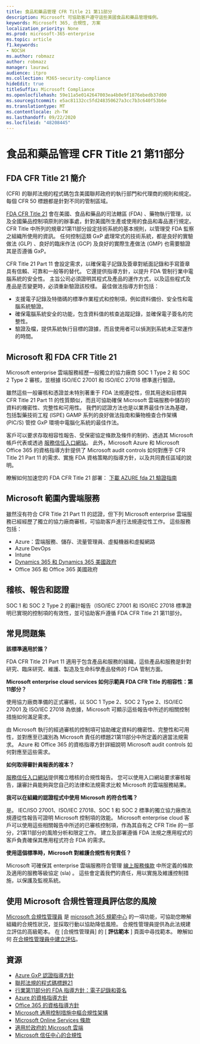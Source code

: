 ```yaml
---
title: 食品和藥品管理 CFR Title 21 第11部分
description: Microsoft 可協助客戶遵守這些美國食品和藥品管理條例。
keywords: Microsoft 365, 合規性, 方案
localization_priority: None
ms.prod: microsoft-365-enterprise
ms.topic: article
f1.keywords:
- NOCSH
ms.author: robmazz
author: robmazz
manager: laurawi
audience: itpro
ms.collection: M365-security-compliance
hideEdit: true
titleSuffix: Microsoft Compliance
ms.openlocfilehash: 59e11a5e0142647003ea4b0e9f1876ebedb37d00
ms.sourcegitcommit: e5ac81132cc5fd248350627a3cc7b3c640f53b6e
ms.translationtype: MT
ms.contentlocale: zh-TW
ms.lasthandoff: 09/22/2020
ms.locfileid: "48208445"
---
```

# <a name="food-and-drug-administration-cfr-title-21-part-11"></a>食品和藥品管理 CFR Title 21 第11部分

## <a name="fda-cfr-title-21-overview"></a>FDA CFR Title 21 簡介

 (CFR) 的聯邦法規的程式碼包含美國聯邦政府的執行部門和代理商的規則和規定。 每個 CFR 50 標題都是針對不同的管制區域。

[FDA CFR Title 21](https://aka.ms/FDA-CFR) 會在美國、食品和藥品的司法轄區 (FDA) 、藥物執行管理，以及全國藥品控制項原則的辦事處，針對美國所生產或使用的食品和毒品進行規定。 CFR Title 中所列的規章21第11部分設定技術系統的基本規則，以管理受 FDA 監察之組織所使用的資訊。 任何控制這類 GxP 處理常式的技術系統，都是良好的實驗做法 (GLP) 、良好的臨床作法 (GCP) 及良好的實際生產做法 (GMP) 也需要驗證其是否遵循 GxP。

CFR Title 21 Part 11 會設定需求，以確保電子記錄及簽章對紙面記錄和手寫簽章具有信賴、可靠和一般等的替代。 它還提供指導方針，以提升 FDA 管制行業中電腦系統的安全性。 主旨公司必須證明其程式及產品的運作方式，以及這些程式及產品是否變更時，必須重新驗證該校樣。 最佳做法指導方針包括：

- 支援電子記錄及特徵碼的標準作業程式和控制項，例如資料備份、安全性和電腦系統驗證。
- 確保電腦系統安全的功能，包含資料值的核查追蹤記錄，並確保電子簽名的完整性。
- 驗證及檔，提供系統執行目標的證據，而且使用者可以偵測到系統未正常運作的時間。

## <a name="microsoft-and-fda-cfr-title-21"></a>Microsoft 和 FDA CFR Title 21

Microsoft enterprise 雲端服務經歷一般獨立的協力廠商 SOC 1 Type 2 和 SOC 2 Type 2 審核，並根據 ISO/IEC 27001 和 ISO/IEC 27018 標準進行驗證。

雖然這些一般審核和憑證並未特別著重于 FDA 法規遵從性，但其用途和目標與 CFR Title 21 Part 11 的性質類似，而且可協助確保 Microsoft 雲端服務中儲存的資料的機密性、完整性和可用性。 我們的認證方法也是以業界最佳作法為基礎，包括製藥技術工程 (ISPE) GAMP 系列的良好做法指南和藥物檢查合作架構 (PIC/S) 管控 GxP 環境中電腦化系統的最佳作法。

客戶可以要求存取相容性報告、受保密協定條款及條件的制約、透過其 Microsoft 帳戶代表或透過 [服務信任入口網站](https://aka.ms/stphelp)。 此外，Microsoft Azure 和 Microsoft Office 365 的資格指導方針提供了 Microsoft audit controls 如何對應于 CFR Title 21 Part 11 的需求、實施 FDA 資格策略的指導方針，以及共同責任區域的說明。

瞭解如何加速您的 FDA CFR Title 21 部署： [下載 AZURE fda 21 驗證指南](https://go.microsoft.com/fwlink/p/?linkid=2086604)

## <a name="microsoft-in-scope-cloud-services"></a>Microsoft 範圍內雲端服務

雖然沒有符合 CFR Title 21 Part 11 的認證，但下列 Microsoft enterprise 雲端服務已經經歷了獨立的協力廠商審核，可協助客戶進行法規遵從性工作。 這些服務包括：

- Azure：雲端服務、儲存、流量管理員、虛擬機器和虛擬網路
- Azure DevOps
- Intune
- [Dynamics 365 和 Dynamics 365 美國政府](https://aka.ms/d365-compliance-list)
- Office 365 和 Office 365 美國政府

## <a name="audits-reports-and-certificates"></a>稽核、報告和認證

SOC 1 和 SOC 2 Type 2 的審計報告（ISO/IEC 27001 和 ISO/IEC 27018 標準證明已實現的控制項的有效性，並可協助客戶遵循 FDA CFR Title 21 第11部分。

## <a name="frequently-asked-questions"></a>常見問題集

**該標準適用於誰？**

FDA CFR Title 21 Part 11 適用于包含產品和服務的組織，這些產品和服務是針對研究、臨床研究、維護、製造及生命科學產品發佈的 FDA 管制方面。

**Microsoft enterprise cloud services 如何示範與 FDA CFR Title 的相容性：第11部分？**

使用協力廠商準備的正式審核，以 SOC 1 Type 2、SOC 2 Type 2、ISO/IEC 27001 及 ISO/IEC 27018 為依據，Microsoft 可顯示這些報告中所述的相關控制措施如何滿足需求。

由 Microsoft 執行的經過審核的控制項可協助確定資料的機密性、完整性和可用性，並對應至已識別為 Microsoft 責任的標題21第11部分中所定義的適當法規需求。 Azure 和 Office 365 的資格指導方針詳細說明 Microsoft audit controls 如何對應至這些需求。

**如何取得審計員報表的複本？**

[服務信任入口網站](https://aka.ms/stphelp)提供獨立稽核的合規性報告。 您可以使用入口網站要求審核報告，讓審計員能夠與您自己的法律和法規需求比較 Microsoft 的雲端服務結果。

**我可以在組織的認證程式中使用 Microsoft 的符合性嗎？**

是。 IEC/ISO 27001、ISO/IEC 27018、SOC 1 和 SOC 2 標準的獨立協力廠商法規遵從性報告可證明 Microsoft 控制項的效能。 Microsoft enterprise cloud 客戶可以使用這些相關報告中所述的已審核控制項，作為其自有之 CFR Title 的一部分，21第11部分的風險分析和限定工作。 建立及部署遵循 FDA 法規之應用程式的客戶負責確保其應用程式符合 FDA 的需求。

**使用這個標準時，Microsoft 對維護合規性有何責任？**

Microsoft 可確保其 enterprise 雲端服務符合管理 [線上服務條款](https://www.microsoftvolumelicensing.com/DocumentSearch.aspx?Mode=3&DocumentTypeId=31) 中所定義的條款及適用的服務等級協定 (sla) 。 這些會定義我們的責任，用以實施及維護控制措施，以保護及監視系統。

## <a name="use-microsoft-compliance-manager-to-assess-your-risk"></a>使用 Microsoft 合規性管理員評估您的風險

[Microsoft 合規性管理員](compliance-manager.md) 是 [microsoft 365 規範中心](microsoft-365-compliance-center.md) 的一項功能，可協助您瞭解組織的合規性狀況，並採取行動以協助降低風險。 合規性管理員提供為此法規建立評估的高級範本。 在 [合規性管理員] 的 [ **評估範本** ] 頁面中尋找範本。 瞭解如何 [在合規性管理員中建立評估](compliance-manager-assessments.md)。

## <a name="resources"></a>資源

- [Azure GxP 認證指導方針](https://aka.ms/gxpcompliance)
- [聯邦法規的程式碼標題21](https://aka.ms/FDA-CFR)
- [行業第11部分的 FDA 指導方針：電子記錄和簽名](https://www.fda.gov/RegulatoryInformation/Guidances/ucm125067.htm)
- [Azure 的資格指導方針](https://aka.ms/azurefda21cfrpart11qualguide)
- [Office 365 的資格指導方針](https://aka.ms/o365-qualification-guideline)
- [Microsoft 通用控制措施中樞合規性架構](https://www.microsoft.com/trust-center/compliance/compliance-overview)
- [Microsoft Online Services 條款](https://aka.ms/Online-Services-Terms)
- [適用於政府的 Microsoft 雲端](https://aka.ms/govt-cloud)
- [Microsoft 信任中心的合規性](https://www.microsoft.com/trust-center/compliance/compliance-overview)

